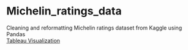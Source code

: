 # Michelin_ratings_data
Cleaning and reformatting Michelin ratings dataset from Kaggle using Pandas <br />
[Tableau Visualization](https://public.tableau.com/app/profile/kyle.parkman/viz/MichelinRatingsMap_17102736613240/Dashboard1)
